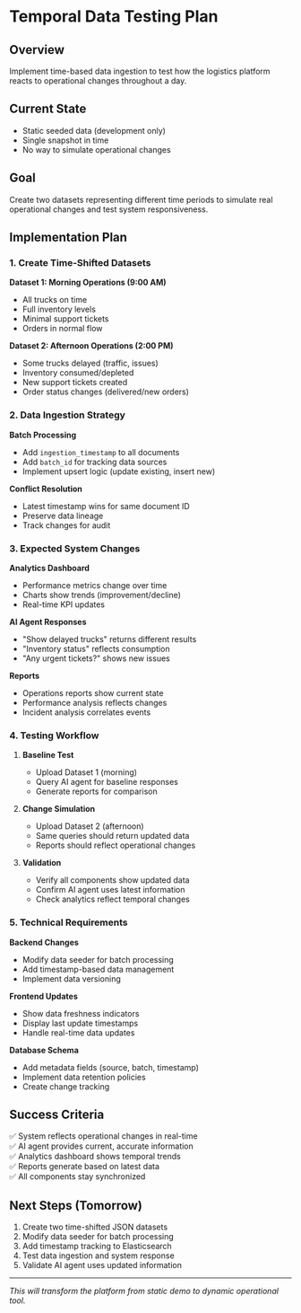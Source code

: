 # Temporal Data Testing Plan

## Overview
Implement time-based data ingestion to test how the logistics platform reacts to operational changes throughout a day.

## Current State
- Static seeded data (development only)
- Single snapshot in time
- No way to simulate operational changes

## Goal
Create two datasets representing different time periods to simulate real operational changes and test system responsiveness.

## Implementation Plan

### 1. Create Time-Shifted Datasets

**Dataset 1: Morning Operations (9:00 AM)**
- All trucks on time
- Full inventory levels
- Minimal support tickets
- Orders in normal flow

**Dataset 2: Afternoon Operations (2:00 PM)**  
- Some trucks delayed (traffic, issues)
- Inventory consumed/depleted
- New support tickets created
- Order status changes (delivered/new orders)

### 2. Data Ingestion Strategy

**Batch Processing**
- Add `ingestion_timestamp` to all documents
- Add `batch_id` for tracking data sources
- Implement upsert logic (update existing, insert new)

**Conflict Resolution**
- Latest timestamp wins for same document ID
- Preserve data lineage
- Track changes for audit

### 3. Expected System Changes

**Analytics Dashboard**
- Performance metrics change over time
- Charts show trends (improvement/decline)
- Real-time KPI updates

**AI Agent Responses**
- "Show delayed trucks" returns different results
- "Inventory status" reflects consumption
- "Any urgent tickets?" shows new issues

**Reports**
- Operations reports show current state
- Performance analysis reflects changes
- Incident analysis correlates events

### 4. Testing Workflow

1. **Baseline Test**
   - Upload Dataset 1 (morning)
   - Query AI agent for baseline responses
   - Generate reports for comparison

2. **Change Simulation**
   - Upload Dataset 2 (afternoon)
   - Same queries should return updated data
   - Reports should reflect operational changes

3. **Validation**
   - Verify all components show updated data
   - Confirm AI agent uses latest information
   - Check analytics reflect temporal changes

### 5. Technical Requirements

**Backend Changes**
- Modify data seeder for batch processing
- Add timestamp-based data management
- Implement data versioning

**Frontend Updates**
- Show data freshness indicators
- Display last update timestamps
- Handle real-time data updates

**Database Schema**
- Add metadata fields (source, batch, timestamp)
- Implement data retention policies
- Create change tracking

## Success Criteria

✅ System reflects operational changes in real-time  
✅ AI agent provides current, accurate information  
✅ Analytics dashboard shows temporal trends  
✅ Reports generate based on latest data  
✅ All components stay synchronized  

## Next Steps (Tomorrow)

1. Create two time-shifted JSON datasets
2. Modify data seeder for batch processing
3. Add timestamp tracking to Elasticsearch
4. Test data ingestion and system response
5. Validate AI agent uses updated information

---

*This will transform the platform from static demo to dynamic operational tool.*